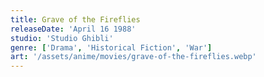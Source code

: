 ```yaml
---
title: Grave of the Fireflies
releaseDate: 'April 16 1988'
studio: 'Studio Ghibli'
genre: ['Drama', 'Historical Fiction', 'War']
art: '/assets/anime/movies/grave-of-the-fireflies.webp'
---
```

